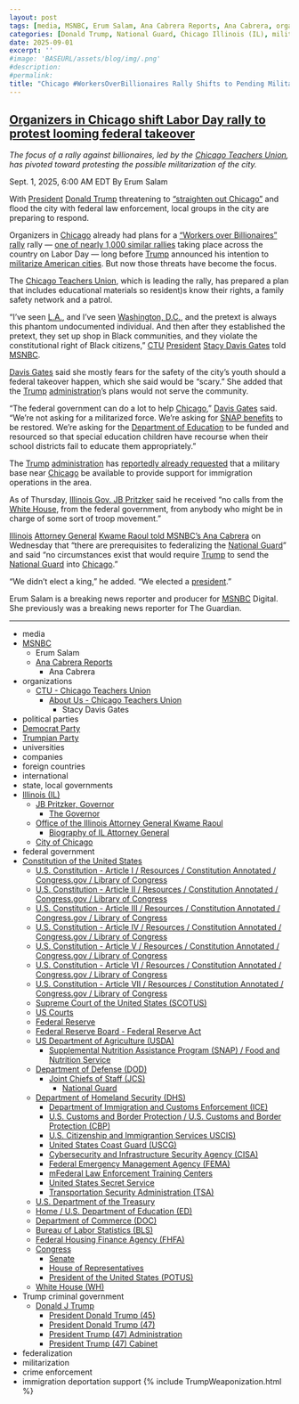 ```yaml
---
layout: post
tags: [media, MSNBC, Erum Salam, Ana Cabrera Reports, Ana Cabrera, organizations, CTU - Chicago Teachers Union, About Us - Chicago Teachers Union, Stacy Davis Gates, political parties, Democrat Party, Trumpian Party, universities, companies, foreign countries, international, state local governments, Illinois (IL), JB Pritzker Governor, The Governor, Office of the Illinois Attorney General Kwame Raoul, Biography of IL Attorney General, City of Chicago, federal government, Constitution of the United States, U.S. Constitution - Article I / Resources / Constitution Annotated / Congress.gov / Library of Congress, U.S. Constitution - Article II / Resources / Constitution Annotated / Congress.gov / Library of Congress, U.S. Constitution - Article III / Resources / Constitution Annotated / Congress.gov / Library of Congress, U.S. Constitution - Article IV / Resources / Constitution Annotated / Congress.gov / Library of Congress, U.S. Constitution - Article V / Resources / Constitution Annotated / Congress.gov / Library of Congress, U.S. Constitution - Article VI / Resources / Constitution Annotated / Congress.gov / Library of Congress, U.S. Constitution - Article VII / Resources / Constitution Annotated / Congress.gov / Library of Congress, Supreme Court of the United States (SCOTUS), US Courts, Federal Reserve, Federal Reserve Board - Federal Reserve Act, US Department of Agriculture (USDA), Supplemental Nutrition Assistance Program (SNAP) / Food and Nutrition Service, Department of Defense (DOD), Joint Chiefs of Staff (JCS), National Guard, Department of Homeland Security (DHS), Department of Immigration and Customs Enforcement (ICE), U.S. Customs and Border Protection / U.S. Customs and Border Protection (CBP), U.S. Citizenship and Immigrantion Services USCIS), United States Coast Guard (USCG), Cybersecurity and Infrastructure Security Agency (CISA), Federal Emergency Management Agency (FEMA), mFederal Law Enforcement Training Centers, United States Secret Service, Transportation Security Administration (TSA), U.S. Department of the Treasury, Home / U.S. Department of Education (ED), Department of Commerce (DOC), Bureau of Labor Statistics (BLS), Federal Housing Finance Agency (FHFA), Congress, Senate, House of Representatives, President of the United States (POTUS), White House (WH), Trump criminal government, Donald J Trump, President Donald Trump (45), President Donald Trump (47), President Trump (47) Administration, President Trump (47) Cabinet, federalization, militarization, crime enforcement, immigration deportation support]
categories: [Donald Trump, National Guard, Chicago Illinois (IL), militarization, weaponization]
date: 2025-09-01 
excerpt: ''
#image: 'BASEURL/assets/blog/img/.png'
#description:
#permalink:
title: "Chicago #WorkersOverBillionaires Rally Shifts to Pending Militarization Protes6"
---
```



## [Organizers in Chicago shift Labor Day rally to protest looming federal takeover](https://www.msnbc.com/top-stories/latest/chicago-labor-day-rally-protest-federal-takeover-rcna228118)

*The focus of a rally against billionaires, led by the [Chicago Teachers Union](https://www.ctulocal1.org/), has pivoted toward protesting the possible militarization of the city.*

Sept. 1, 2025, 6:00 AM EDT
By Erum Salam

With [President](https://www.whitehouse.gov/) [Donald Trump](https://www.donaldjtrump.com/) threatening to [“straighten out Chicago”](https://x.com/BulwarkOnline/status/1958951283215225042) and flood the city with federal law enforcement, local groups in the city are preparing to respond.

Organizers in [Chicago](https://www.chicago.gov/city/en.html) already had plans for a [“Workers over Billionaires” rally](https://www.ctulocal1.org/posts/labor-day-2025-announcement/) rally — [one of nearly 1,000 similar rallies](https://www.theguardian.com/us-news/2025/aug/29/workers-over-billionaires-trump-protest) taking place across the country on Labor Day — long before [Trump](https://www.donaldjtrump.com/) announced his intention to [militarize American cities](https://www.msnbc.com/rachel-maddow-show/maddowblog/trump-militarized-cities-lot-people-are-saying-maybe-d-dictator-rcna227039). But now those threats have become the focus.

The [Chicago Teachers Union](https://www.ctulocal1.org/), which is leading the rally, has prepared a plan that includes educational materials so resident)s know their rights, a family safety network and a patrol.

“I’ve seen [L.A.](https://lacity.gov/), and I’ve seen [Washington, D.C.](https://dc.gov/), and the pretext is always this phantom undocumented individual. And then after they established the pretext, they set up shop in Black communities, and they violate the constitutional right of Black citizens,” [CTU](https://www.ctulocal1.org/) [President](https://www.whitehouse.gov/) [Stacy Davis Gates](https://www.ctulocal1.org/about/) told [MSNBC](https://www.msnbc.com/).

[Davis Gates](https://www.ctulocal1.org/about/) said she mostly fears for the safety of the city’s youth should a federal takeover happen, which she said would be “scary.” She added that the [Trump](https://www.donaldjtrump.com/) [administration](https://www.whitehouse.gov/administration/)’s plans would not serve the community.

“The federal government can do a lot to help [Chicago](https://www.chicago.gov/city/en.html),” [Davis Gates](https://www.ctulocal1.org/about/) said. “We’re not asking for a militarized force. We’re asking for [SNAP benefits](https://www.fns.usda.gov/snap/supplemental-nutrition-assistance-program) to be restored. We’re asking for the [Department of Education](http://www.ed.gov/) to be funded and resourced so that special education children have recourse when their school districts fail to educate them appropriately.”

The [Trump](https://www.donaldjtrump.com/) [administration](https://www.whitehouse.gov/administration/) has [reportedly already requested](https://www.msnbc.com/top-stories/latest/trump-chicago-naval-base-rcna227800) that a military base near [Chicago](https://www.chicago.gov/city/en.html) be available to provide support for immigration operations in the area.

As of Thursday, [Illinois Gov. JB Pritzker](https://wgntv.com/news/chicago-news/pritzker-says-he-has-received-no-calls-from-the-white-house-as-chicago-grapples-with-a-possible-national-guard-deployment/) said he received “no calls from the [White House](https://www.whitehouse.gov/), from the federal government, from anybody who might be in charge of some sort of troop movement.”

[Illinois](https://www.illinois.gov/) [Attorney General](https://www.illinoisattorneygeneral.gov/) [Kwame Raoul told MSNBC’s Ana Cabrera](https://www.msnbc.com/ana-cabrera-reports/watch/illinois-ag-on-trump-threat-to-send-troops-to-chicago-nobody-wants-to-live-in-a-military-state-245881925709) on Wednesday that “there are prerequisites to federalizing the [National Guard](https://www.nationalguard.mil/)” and said “no circumstances exist that would require [Trump](https://www.donaldjtrump.com/) to send the [National Guard](https://www.nationalguard.mil/) into [Chicago](https://www.chicago.gov/city/en.html).”

“We didn’t elect a king,” he added. “We elected a [president](https://www.whitehouse.gov/).”

Erum Salam is a breaking news reporter and producer for [MSNBC](https://www.msnbc.com/) Digital. She previously was a breaking news reporter for The Guardian.

----
- media 
- [MSNBC](https://www.msnbc.com/)
    - Erum Salam
    - [Ana Cabrera Reports](https://www.msnbc.com/ana-cabrera-reports)
        - Ana Cabrera
- organizations 
    - [CTU - Chicago Teachers Union](https://www.ctulocal1.org/)
        - [About Us - Chicago Teachers Union](https://www.ctulocal1.org/about/)
            - Stacy Davis Gates
- political parties 
- [Democrat Party](https://www.democrats.org/)
- [Trumpian Party](https://www.gop.com/)
- universities 
- companies 
- foreign countries
- international 
- state, local governments 
- [Illinois (IL)](https://www.illinois.gov/)
    - [JB Pritzker, Governor](https://gov.illinois.gov/)
        - [The Governor](https://gov.illinois.gov/about/the-governor.html)
    - [Office of the Illinois Attorney General Kwame Raoul](https://www.illinoisattorneygeneral.gov/)
        - [Biography of IL Attorney General](https://www.illinoisattorneygeneral.gov/about/biography/)
    - [City of Chicago](https://www.chicago.gov/city/en.html)
- federal government 
- [Constitution of the United States](https://constitution.congress.gov/)
    - [U.S. Constitution - Article I / Resources / Constitution Annotated / Congress.gov / Library of Congress](https://constitution.congress.gov/constitution/article-1/)
    - [U.S. Constitution - Article II / Resources / Constitution Annotated / Congress.gov / Library of Congress](https://constitution.congress.gov/constitution/article-2/)
    - [U.S. Constitution - Article III / Resources / Constitution Annotated / Congress.gov / Library of Congress](https://constitution.congress.gov/constitution/article-3/)
    - [U.S. Constitution - Article IV / Resources / Constitution Annotated / Congress.gov / Library of Congress](https://constitution.congress.gov/constitution/article-4/)
    - [U.S. Constitution - Article V / Resources / Constitution Annotated / Congress.gov / Library of Congress](https://constitution.congress.gov/constitution/article-5/)
    - [U.S. Constitution - Article VI / Resources / Constitution Annotated / Congress.gov / Library of Congress](https://constitution.congress.gov/constitution/article-6/)
    - [U.S. Constitution - Article VII / Resources / Constitution Annotated / Congress.gov / Library of Congress](https://constitution.congress.gov/constitution/article-7/)
    - [Supreme Court of the United States (SCOTUS)](https://www.supremecourt.gov/)
    - [US Courts](https://www.uscourts.gov/)
    - [Federal Reserve](https;//www.federalreserve.gov/)
    - [Federal Reserve Board - Federal Reserve Act](https://www.federalreserve.gov/aboutthefed/fract.htm)
    - [US Department of Agriculture (USDA)](https://www.usda.gov/)
        - [Supplemental Nutrition Assistance Program (SNAP) / Food and Nutrition Service](https://www.fns.usda.gov/snap/supplemental-nutrition-assistance-program)
    - [Department of Defense (DOD)](https://www.defense.gov/)
        - [Joint Chiefs of Staff (JCS)](https://www.jcs.mil/)
            - [National Guard](https://www.nationalguard.mil/)
    - [Department of Homeland Security (DHS)](https://www.dhs.gov/)
        - [Department of Immigration and Customs Enforcement (ICE)](https://www.ice.gov/)
        - [U.S. Customs and Border Protection / U.S. Customs and Border Protection (CBP)](https://www.cbp.gov/)
        - [U.S. Citizenship and Immigrantion Services USCIS)](https://www.uscis.gov/)
        - [United States Coast Guard (USCG)](https://www.uscg.mil/)
        - [Cybersecurity and Infrastructure Security Agency (CISA)](https://www.cisa.gov/)
        - [Federal Emergency Management Agency (FEMA)](https://www.fema.gov/home)
        - [mFederal Law Enforcement Training Centers](https://www.fletc.gov/)
        - [United States Secret Service](https://www.secretservice.gov/)
        - [Transportation Security Administration (TSA)](https://www.tsa.gov/)
    - [U.S. Department of the Treasury](https://home.treasury.gov/)
    - [Home / U.S. Department of Education (ED)](http://www.ed.gov/)
    - [Department of Commerce (DOC)](https://www.commerce.gov/)
    - [Bureau of Labor Statistics (BLS)](https://www.bls.gov/)
    - [Federal Housing Finance Agency (FHFA)](https://www.fhfa.gov/)
    - [Congress](https://www.congress.gov/)
        - [Senate](https://www.senate.gov/)
        - [House of Representatives](https://www.house.gov/)
        - [President of the United States (POTUS)](https://www.whitehouse.gov/)
    - [White House (WH)](https://www.whitehouse.gov/)
- Trump criminal government 
    - [Donald J Trump](https://www.donaldjtrump.com/)
         - [President Donald Trump (45)](https://trumpwhitehouse.archives.gov/)
        - [President Donald Trump (47)](https://www.whitehouse.gov/administration/donald-j-trump/)
        - [President Trump (47) Administration](https://www.whitehouse.gov/administration/)
        - [President Trump (47) Cabinet](https://www.whitehouse.gov/administration/the-cabinet/)
- federalization
- militarization 
- crime enforcement
- immigration deportation support
{% include TrumpWeaponization.html %}

